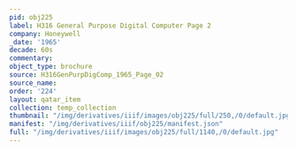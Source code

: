 ```yaml
---
pid: obj225
label: H316 General Purpose Digital Computer Page 2
company: Honeywell
_date: '1965'
decade: 60s
commentary: 
object_type: brochure
source: H316GenPurpDigComp_1965_Page_02
source_name: 
order: '224'
layout: qatar_item
collection: temp_collection
thumbnail: "/img/derivatives/iiif/images/obj225/full/250,/0/default.jpg"
manifest: "/img/derivatives/iiif/obj225/manifest.json"
full: "/img/derivatives/iiif/images/obj225/full/1140,/0/default.jpg"
---
```


